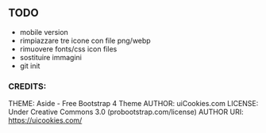 ## TODO

- mobile version
- rimpiazzare tre icone con file png/webp
- rimuovere fonts/css icon files
- sostituire immagini
- git init


### CREDITS:

THEME: Aside - Free Bootstrap 4 Theme
AUTHOR: uiCookies.com
LICENSE: Under Creative Commons 3.0 (probootstrap.com/license)
AUTHOR URI: https://uicookies.com/
